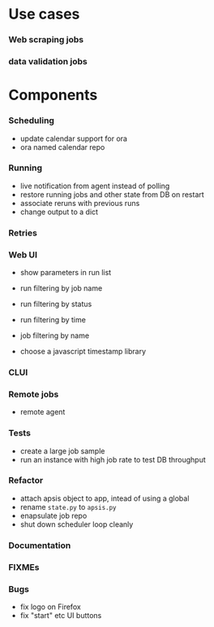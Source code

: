 # Use cases

### Web scraping jobs

### data validation jobs




# Components

### Scheduling

- update calendar support for ora
- ora named calendar repo


### Running

- live notification from agent instead of polling
- restore running jobs and other state from DB on restart
- associate reruns with previous runs
- change output to a dict


### Retries


### Web UI

- show parameters in run list
- run filtering by job name
- run filtering by status
- run filtering by time
- job filtering by name

- choose a javascript timestamp library


### CLUI


### Remote jobs

- remote agent


### Tests

- create a large job sample
- run an instance with high job rate to test DB throughput


### Refactor

- attach apsis object to app, intead of using a global
- rename `state.py` to `apsis.py`
- enapsulate job repo
- shut down scheduler loop cleanly


### Documentation


### FIXMEs


### Bugs

- fix logo on Firefox
- fix "start" etc UI buttons


